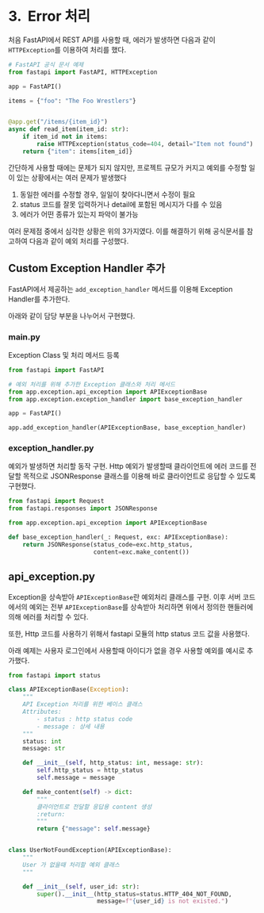 # 3.  Error 처리

처음 FastAPI에서 REST API를 사용할 때, 에러가 발생하면 다음과 같이 `HTTPException`를 이용하여 처리를 했다.

```python
# FastAPI 공식 문서 예제
from fastapi import FastAPI, HTTPException

app = FastAPI()

items = {"foo": "The Foo Wrestlers"}


@app.get("/items/{item_id}")
async def read_item(item_id: str):
    if item_id not in items:
        raise HTTPException(status_code=404, detail="Item not found")
    return {"item": items[item_id]}
```

간단하게 사용할 때에는 문제가 되지 않지만, 프로젝트 규모가 커지고 예외를 수정할 일이 있는 상황에서는 여러 문제가 발생했다

1. 동일한 에러를 수정할 경우, 일일이 찾아다니면서 수정이 필요
2. status 코드를 잘못 입력하거나 detail에 포함된 메시지가 다를 수 있음
3. 에러가 어떤 종류가 있는지 파악이 불가능

여러 문제점 중에서 심각한 상황은 위의 3가지였다. 이를 해결하기 위해 공식문서를 참고하여 다음과 같이 예외 처리를 구성했다.

## Custom Exception Handler 추가

FastAPI에서 제공하는 `add_exception_handler` 메서드를 이용해 Exception Handler를 추가한다.

아래와 같이 담당 부분을 나누어서 구현했다.

### main.py

Exception Class 및 처리 메서드 등록

```python
from fastapi import FastAPI

# 예외 처리를 위해 추가한 Exception 클래스와 처리 메서드
from app.exception.api_exception import APIExceptionBase
from app.exception.exception_handler import base_exception_handler

app = FastAPI()

app.add_exception_handler(APIExceptionBase, base_exception_handler) 
```

### exception\_handler.py

예외가 발생하면 처리할 동작 구현. Http 예외가 발생할때 클라이언트에 에러 코드를 전달할 목적으로 JSONResponse 클래스를 이용해 바로 클라이언트로 응답할 수 있도록 구현했다.

```python
from fastapi import Request
from fastapi.responses import JSONResponse

from app.exception.api_exception import APIExceptionBase

def base_exception_handler(_: Request, exc: APIExceptionBase):
    return JSONResponse(status_code=exc.http_status,
                        content=exc.make_content())
```

## api\_exception.py

Exception을 상속받아 `APIExceptionBase`란 예외처리 클래스를 구현. 이후 서버 코드에서의 예외는 전부 `APIExceptionBase`를 상속받아 처리하면 위에서 정의한 핸들러에 의해 에러를 처리할 수 있다.

또한, Http 코드를 사용하기 위해서 fastapi 모듈의 http status 코드 값을 사용했다.

아래 예제는 사용자 로그인에서 사용할때 아이디가 없을 경우 사용할 예외를 예시로 추가했다.

```python
from fastapi import status

class APIExceptionBase(Exception):
    """
    API Exception 처리를 위한 베이스 클래스
    Attributes:
        - status : http status code
        - message : 상세 내용
    """
    status: int
    message: str

    def __init__(self, http_status: int, message: str):
        self.http_status = http_status
        self.message = message

    def make_content(self) -> dict:
        """
        클라이언트로 전달할 응답용 content 생성
        :return:
        """
        return {"message": self.message}


class UserNotFoundException(APIExceptionBase):
    """
    User 가 없을때 처리할 예외 클래스
    """

    def __init__(self, user_id: str):
        super().__init__(http_status=status.HTTP_404_NOT_FOUND,
                         message=f"{user_id} is not existed.")
```
